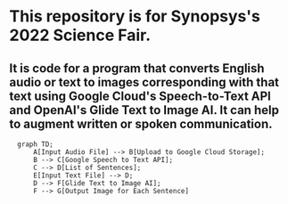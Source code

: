 # This repository is for Synopsys's 2022 Science Fair.

## It is code for a program that converts English audio or text to images corresponding with that text using Google Cloud's Speech-to-Text API and OpenAI's Glide Text to Image AI. It can help to augment written or spoken communication.

```mermaid
  graph TD;
      A[Input Audio File] --> B[Upload to Google Cloud Storage];
      B --> C[Google Speech to Text API];
      C --> D[List of Sentences];
      E[Input Text File] --> D;
      D --> F[Glide Text to Image AI];
      F --> G[Output Image for Each Sentence]
```
